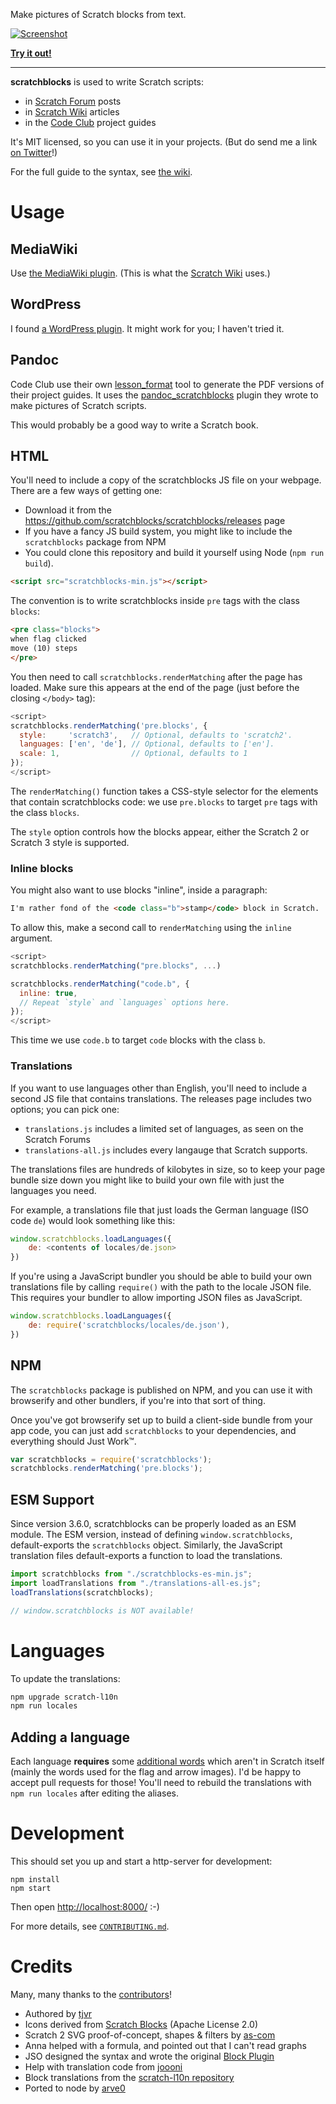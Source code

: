 Make pictures of Scratch blocks from text.

[![Screenshot](https://scratchblocks.github.io/screenshot.png)](https://scratchblocks.github.io/#when%20flag%20clicked%0Aclear%0Aforever%0Apen%20down%0Aif%20%3C%3Cmouse%20down%3F%3E%20and%20%3Ctouching%20%5Bmouse-pointer%20v%5D%3F%3E%3E%20then%0Aswitch%20costume%20to%20%5Bbutton%20v%5D%0Aelse%0Aadd%20(x%20position)%20to%20%5Blist%20v%5D%0Aend%0Amove%20(foo)%20steps%0Aturn%20ccw%20(9)%20degrees)

**[Try it out!](https://scratchblocks.github.io/)**

---

**scratchblocks** is used to write Scratch scripts:

- in [Scratch Forum](https://scratch.mit.edu/discuss/topic/14772/) posts
- in [Scratch Wiki](https://en.scratch-wiki.info/wiki/Block_Plugin) articles
- in the [Code Club](https://www.codeclub.org.uk) project guides

It's MIT licensed, so you can use it in your projects.
(But do send me a link [on Twitter](https://twitter.com/blob8108)!)

For the full guide to the syntax, see [the wiki](https://en.scratch-wiki.info/wiki/Block_Plugin/Syntax).

# Usage

## MediaWiki

Use [the MediaWiki plugin](https://github.com/InternationalScratchWiki/mw-ScratchBlocks4).
(This is what the [Scratch Wiki](https://en.scratch-wiki.info/wiki/Block_Plugin) uses.)

## WordPress

I found [a WordPress plugin](https://github.com/tkc49/scratchblocks-for-wp).
It might work for you; I haven't tried it.

## Pandoc

Code Club use their own [lesson_format](https://github.com/CodeClub/lesson_format) tool to generate the PDF versions of their project guides.
It uses the [pandoc_scratchblocks](https://github.com/CodeClub/pandoc_scratchblocks) plugin they wrote to make pictures of Scratch scripts.

This would probably be a good way to write a Scratch book.

## HTML

You'll need to include a copy of the scratchblocks JS file on your webpage.
There are a few ways of getting one:

* Download it from the <https://github.com/scratchblocks/scratchblocks/releases> page
* If you have a fancy JS build system, you might like to include the `scratchblocks` package from NPM
* You could clone this repository and build it yourself using Node (`npm run build`).

```html
<script src="scratchblocks-min.js"></script>
```

The convention is to write scratchblocks inside `pre` tags with the class `blocks`:
```html
<pre class="blocks">
when flag clicked
move (10) steps
</pre>
```

You then need to call `scratchblocks.renderMatching` after the page has loaded.
Make sure this appears at the end of the page (just before the closing `</body>` tag):
```js
<script>
scratchblocks.renderMatching('pre.blocks', {
  style:     'scratch3',   // Optional, defaults to 'scratch2'.
  languages: ['en', 'de'], // Optional, defaults to ['en'].
  scale: 1,                // Optional, defaults to 1
});
</script>
```
The `renderMatching()` function takes a CSS-style selector for the elements that contain scratchblocks code: we use `pre.blocks` to target `pre` tags with the class `blocks`.

The `style` option controls how the blocks appear, either the Scratch 2 or Scratch 3 style is supported.

### Inline blocks

You might also want to use blocks "inline", inside a paragraph:
```html
I'm rather fond of the <code class="b">stamp</code> block in Scratch.
```

To allow this, make a second call to `renderMatching` using the `inline` argument.
```js
<script>
scratchblocks.renderMatching("pre.blocks", ...)

scratchblocks.renderMatching("code.b", {
  inline: true,
  // Repeat `style` and `languages` options here.
});
</script>
```
This time we use `code.b` to target `code` blocks with the class `b`.

### Translations

If you want to use languages other than English, you'll need to include a second JS file that contains translations.
The releases page includes two options; you can pick one:

* `translations.js` includes a limited set of languages, as seen on the Scratch Forums
* `translations-all.js` includes every langauge that Scratch supports.

The translations files are hundreds of kilobytes in size, so to keep your page bundle size down you might like to build your own file with just the languages you need.

For example, a translations file that just loads the German language (ISO code `de`) would look something like this:
```js
window.scratchblocks.loadLanguages({
    de: <contents of locales/de.json>
})
```

If you're using a JavaScript bundler you should be able to build your own translations file by calling `require()` with the path to the locale JSON file.
This requires your bundler to allow importing JSON files as JavaScript.
```js
window.scratchblocks.loadLanguages({
    de: require('scratchblocks/locales/de.json'),
})
```

## NPM

The `scratchblocks` package is published on NPM, and you can use it with browserify and other bundlers, if you're into that sort of thing.

Once you've got browserify set up to build a client-side bundle from your app
code, you can just add `scratchblocks` to your dependencies, and everything
should Just Work™.

```js
var scratchblocks = require('scratchblocks');
scratchblocks.renderMatching('pre.blocks');
```

## ESM Support
Since version 3.6.0, scratchblocks can be properly loaded as an ESM module. The ESM version, instead of defining `window.scratchblocks`, default-exports the `scratchblocks` object. Similarly, the JavaScript translation files default-exports a function to load the translations.

```js
import scratchblocks from "./scratchblocks-es-min.js";
import loadTranslations from "./translations-all-es.js";
loadTranslations(scratchblocks);

// window.scratchblocks is NOT available!
```

# Languages

To update the translations:
```sh
npm upgrade scratch-l10n
npm run locales
```

## Adding a language

Each language **requires** some [additional words](https://github.com/scratchblocks/scratchblocks/blob/master/locales-src/extra_aliases.js) which aren't in Scratch itself (mainly the words used for the flag and arrow images).
I'd be happy to accept pull requests for those! You'll need to rebuild the translations with `npm run locales` after editing the aliases.

# Development

This should set you up and start a http-server for development:

```
npm install
npm start
```

Then open <http://localhost:8000/> :-)

For more details, see [`CONTRIBUTING.md`](https://github.com/scratchblocks/scratchblocks/blob/master/.github/CONTRIBUTING.md).


# Credits

Many, many thanks to the [contributors](https://github.com/scratchblocks/scratchblocks/graphs/contributors)!

* Authored by [tjvr](https://github.com/tjvr)
* Icons derived from [Scratch Blocks](https://github.com/LLK/scratch-blocks) (Apache License 2.0)
* Scratch 2 SVG proof-of-concept, shapes & filters by [as-com](https://github.com/as-com)
* Anna helped with a formula, and pointed out that I can't read graphs
* JSO designed the syntax and wrote the original [Block Plugin](https://en.scratch-wiki.info/wiki/Block_Plugin_\(1.4\))
* Help with translation code from [joooni](https://scratch.mit.edu/users/joooni/)
* Block translations from the [scratch-l10n repository](https://github.com/LLK/scratch-l10n/)
* Ported to node by [arve0](https://github.com/arve0)

